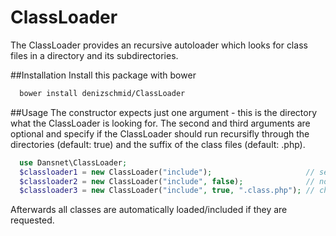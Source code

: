 # ClassLoader
The ClassLoader provides an recursive autoloader which looks for class files in a directory and its subdirectories.

##Installation
Install this package with bower
```bash
  bower install denizschmid/ClassLoader
```

##Usage
The constructor expects just one argument - this is the directory what the ClassLoader is looking for. The second and third arguments are optional and specify if the ClassLoader should run recursifly through the directories (default: true) and the suffix of the class files (default: .php). 

```php
  use Dansnet\ClassLoader;
  $classloader1 = new ClassLoader("include");                     // search directory
  $classloader2 = new ClassLoader("include", false);              // not recursive
  $classloader3 = new ClassLoader("include", true, ".class.php"); // changing suffix to ".class.php"
```

Afterwards all classes are automatically loaded/included if they are requested.
